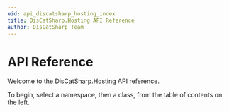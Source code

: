 ```yaml
---
uid: api_discatsharp_hosting_index
title: DisCatSharp.Hosting API Reference
author: DisCatSharp Team
---
```


# API Reference

Welcome to the DisCatSharp.Hosting API reference.

To begin, select a namespace, then a class, from the table of contents on the left.
